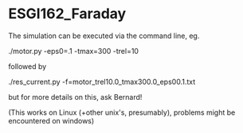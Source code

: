 # ESGI162_Faraday

The simulation can be executed via the command line, eg.

./motor.py -eps0=.1 -tmax=300 -trel=10

followed by 

./res_current.py -f=motor_trel10.0_tmax300.0_eps00.1.txt

but for more details on this, ask Bernard!

(This works on Linux (+other unix's, presumably), problems might be encountered on windows)
